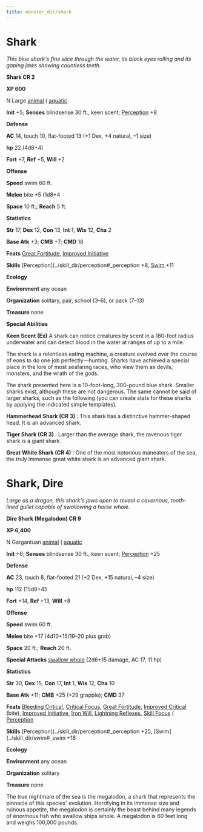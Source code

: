 ```yaml
---
title: monster_dir/shark
---
```

# Shark

_This blue shark's fins slice through the water, its black eyes rolling and its gaping jaws showing countless teeth._

**Shark CR 2**

**XP 600**

N Large [animal](creatureTypes#_animal) ( [aquatic](creatureTypes#_aquatic-subtype)

**Init** +5; **Senses** blindsense 30 ft., keen scent; [Perception](../skill_dir/perception#_perception) +8

**Defense**

**AC** 14, touch 10, flat-footed 13 (+1 Dex, +4 natural, –1 size)

**hp** 22 (4d8+4)

**Fort** +7, **Ref** +5, **Will** +2

**Offense**

**Speed** swim 60 ft.

**Melee** bite +5 (1d8+4

**Space** 10 ft.; **Reach** 5 ft.

**Statistics**

**Str** 17, **Dex** 12, **Con** 13, **Int** 1, **Wis** 12, **Cha** 2

**Base Atk** +3; **CMB** +7; **CMD** 18

**Feats** [Great Fortitude](../feats#_great-fortitude), [Improved Initiative](../feats#_improved-initiative)

**Skills** [Perception](../skill_dir/perception#_perception +8, [Swim](../skill_dir/swim#_swim) +11

**Ecology**

**Environment** any ocean

**Organization** solitary, pair, school (3–6), or pack (7–13)

**Treasure** none

**Special Abilities**

**Keen Scent (Ex)** A shark can notice creatures by scent in a 180-foot radius underwater and can detect blood in the water at ranges of up to a mile.

The shark is a relentless eating machine, a creature evolved over the course of eons to do one job perfectly—hunting. Sharks have achieved a special place in the lore of most seafaring races, who view them as devils, monsters, and the wrath of the gods.

The shark presented here is a 10-foot-long, 300-pound blue shark. Smaller sharks exist, although these are not dangerous. The same cannot be said of larger sharks, such as the following (you can create stats for these sharks by applying the indicated simple templates).

**Hammerhead Shark (CR 3)** : This shark has a distinctive hammer-shaped head. It is an advanced shark.

**Tiger Shark (CR 3)** : Larger than the average shark, the ravenous tiger shark is a giant shark.

**Great White Shark (CR 4)** : One of the most notorious maneaters of the sea, the truly immense great white shark is an advanced giant shark.

# Shark, Dire

_Large as a dragon, this shark's jaws open to reveal a cavernous, tooth-lined gullet capable of swallowing a horse whole._

**Dire Shark (Megalodon) CR 9**

**XP 6,400**

N Gargantuan [animal](creatureTypes#_animal) ( [aquatic](creatureTypes#_aquatic-subtype)

**Init** +6; **Senses** blindsense 30 ft., keen scent; [Perception](../skill_dir/perception#_perception) +25

**Defense**

**AC** 23, touch 8, flat-footed 21 (+2 Dex, +15 natural, –4 size)

**hp** 112 (15d8+45

**Fort** +14, **Ref** +13, **Will** +8

**Offense**

**Speed** swim 60 ft.

**Melee** bite +17 (4d10+15/19–20 plus grab)

**Space** 20 ft.; **Reach** 20 ft.

**Special Attacks** [swallow whole](universalMonsterRules#_swallow-whole) (2d6+15 damage, AC 17, 11 hp)

**Statistics**

**Str** 30, **Dex** 15, **Con** 17, **Int** 1, **Wis** 12, **Cha** 10

**Base Atk** +11; **CMB** +25 (+29 grapple); **CMD** 37

**Feats** [Bleeding Critical](../feats#_bleeding-critical), [Critical Focus](../feats#_critical-focus), [Great Fortitude](../feats#_great-fortitude), [Improved Critical](../feats#_improved-critical) (bite), [Improved Initiative](../feats#_improved-initiative), [Iron Will](../feats#_iron-will), [Lightning Reflexes](../feats#_lightning-reflexes), [Skill Focus](../feats#_skill-focus) ( [Perception](../skill_dir/perception#_perception)

**Skills** [Perception](../skill_dir/perception#_perception +25, [Swim](../skill_dir/swim#_swim +18

**Ecology**

**Environment** any ocean

**Organization** solitary

**Treasure** none

The true nightmare of the sea is the megalodon, a shark that represents the pinnacle of this species' evolution. Horrifying in its immense size and ruinous appetite, the megalodon is certainly the beast behind many legends of enormous fish who swallow ships whole. A megalodon is 60 feet long and weighs 100,000 pounds.

